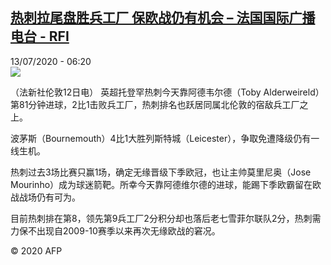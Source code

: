 <!--1594623233000-->
[热刺拉尾盘胜兵工厂 保欧战仍有机会 – 法国国际广播电台 - RFI](http://www.rfi.fr//cn/contenu/20200713-%E7%83%AD%E5%88%BA%E6%8B%89%E5%B0%BE%E7%9B%98%E8%83%9C%E5%85%B5%E5%B7%A5%E5%8E%82-%E4%BF%9D%E6%AC%A7%E6%88%98%E4%BB%8D%E6%9C%89%E6%9C%BA%E4%BC%9A)
------

<div>13/07/2020 - 06:20</div><img src="https://s.rfi.fr/media/display/285b0a12-c4c3-11ea-b241-005056bff430/w:310/p:16x9/spo0002b.200713122005.jpg"><div class="t-content__body u-clearfix"><div class="m-interstitial"></div><p>（法新社伦敦12日电）    英超托登罕热刺今天靠阿德韦尔德（Toby Alderweireld）第81分钟进球，2比1击败兵工厂，热刺排名也跃居同属北伦敦的宿敌兵工厂之上。</p><p>    波茅斯（Bournemouth）4比1大胜列斯特城（Leicester），争取免遭降级仍有一线生机。</p><p>    热刺过去3场比赛只赢1场，确定无缘晋级下季欧冠，也让主帅莫里尼奥（Jose Mourinho）成为球迷箭靶。所幸今天靠阿德维尔德的进球，能踢下季欧霸留在欧战战场仍有可为。</p><p>    目前热刺排在第8，领先第9兵工厂2分积分却也落后老七雪菲尔联队2分，热刺需力保不出现自2009-10赛季以来再次无缘欧战的窘况。</p><p class="t-copyright">© 2020 AFP</p>        </div>
